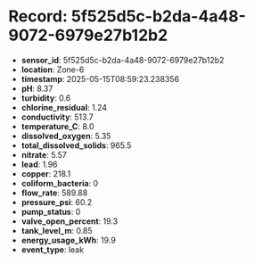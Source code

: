 # Record: 5f525d5c-b2da-4a48-9072-6979e27b12b2

- **sensor_id**: 5f525d5c-b2da-4a48-9072-6979e27b12b2
- **location**: Zone-6
- **timestamp**: 2025-05-15T08:59:23.238356
- **pH**: 8.37
- **turbidity**: 0.6
- **chlorine_residual**: 1.24
- **conductivity**: 513.7
- **temperature_C**: 8.0
- **dissolved_oxygen**: 5.35
- **total_dissolved_solids**: 965.5
- **nitrate**: 5.57
- **lead**: 1.96
- **copper**: 218.1
- **coliform_bacteria**: 0
- **flow_rate**: 589.88
- **pressure_psi**: 60.2
- **pump_status**: 0
- **valve_open_percent**: 19.3
- **tank_level_m**: 0.85
- **energy_usage_kWh**: 19.9
- **event_type**: leak